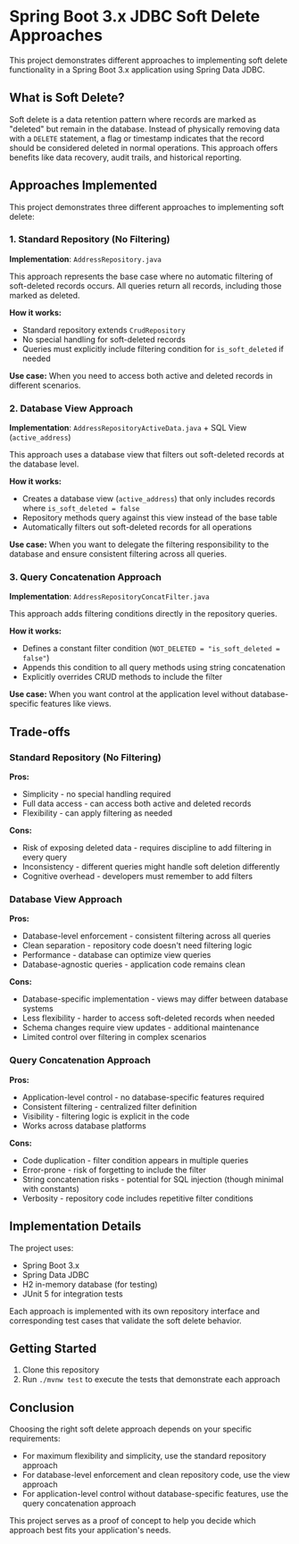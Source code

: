 # Spring Boot 3.x JDBC Soft Delete Approaches

This project demonstrates different approaches to implementing soft delete functionality in a Spring Boot 3.x application using Spring Data JDBC.

## What is Soft Delete?

Soft delete is a data retention pattern where records are marked as "deleted" but remain in the database. Instead of physically removing data with a `DELETE` statement, a flag or timestamp indicates that the record should be considered deleted in normal operations. This approach offers benefits like data recovery, audit trails, and historical reporting.

## Approaches Implemented

This project demonstrates three different approaches to implementing soft delete:

### 1. Standard Repository (No Filtering)

**Implementation**: `AddressRepository.java`

This approach represents the base case where no automatic filtering of soft-deleted records occurs. All queries return all records, including those marked as deleted.

**How it works:**
- Standard repository extends `CrudRepository`
- No special handling for soft-deleted records
- Queries must explicitly include filtering condition for `is_soft_deleted` if needed

**Use case:** When you need to access both active and deleted records in different scenarios.

### 2. Database View Approach

**Implementation**: `AddressRepositoryActiveData.java` + SQL View (`active_address`)

This approach uses a database view that filters out soft-deleted records at the database level.

**How it works:**
- Creates a database view (`active_address`) that only includes records where `is_soft_deleted = false`
- Repository methods query against this view instead of the base table
- Automatically filters out soft-deleted records for all operations

**Use case:** When you want to delegate the filtering responsibility to the database and ensure consistent filtering across all queries.

### 3. Query Concatenation Approach

**Implementation**: `AddressRepositoryConcatFilter.java`

This approach adds filtering conditions directly in the repository queries.

**How it works:**
- Defines a constant filter condition (`NOT_DELETED = "is_soft_deleted = false"`)
- Appends this condition to all query methods using string concatenation
- Explicitly overrides CRUD methods to include the filter

**Use case:** When you want control at the application level without database-specific features like views.

## Trade-offs

### Standard Repository (No Filtering)
**Pros:**
- Simplicity - no special handling required
- Full data access - can access both active and deleted records
- Flexibility - can apply filtering as needed

**Cons:**
- Risk of exposing deleted data - requires discipline to add filtering in every query
- Inconsistency - different queries might handle soft deletion differently
- Cognitive overhead - developers must remember to add filters

### Database View Approach
**Pros:**
- Database-level enforcement - consistent filtering across all queries
- Clean separation - repository code doesn't need filtering logic
- Performance - database can optimize view queries
- Database-agnostic queries - application code remains clean

**Cons:**
- Database-specific implementation - views may differ between database systems
- Less flexibility - harder to access soft-deleted records when needed
- Schema changes require view updates - additional maintenance
- Limited control over filtering in complex scenarios

### Query Concatenation Approach
**Pros:**
- Application-level control - no database-specific features required
- Consistent filtering - centralized filter definition
- Visibility - filtering logic is explicit in the code
- Works across database platforms

**Cons:**
- Code duplication - filter condition appears in multiple queries
- Error-prone - risk of forgetting to include the filter
- String concatenation risks - potential for SQL injection (though minimal with constants)
- Verbosity - repository code includes repetitive filter conditions

## Implementation Details

The project uses:
- Spring Boot 3.x
- Spring Data JDBC
- H2 in-memory database (for testing)
- JUnit 5 for integration tests

Each approach is implemented with its own repository interface and corresponding test cases that validate the soft delete behavior.

## Getting Started

1. Clone this repository
2. Run `./mvnw test` to execute the tests that demonstrate each approach

## Conclusion

Choosing the right soft delete approach depends on your specific requirements:
- For maximum flexibility and simplicity, use the standard repository approach
- For database-level enforcement and clean repository code, use the view approach
- For application-level control without database-specific features, use the query concatenation approach

This project serves as a proof of concept to help you decide which approach best fits your application's needs.


